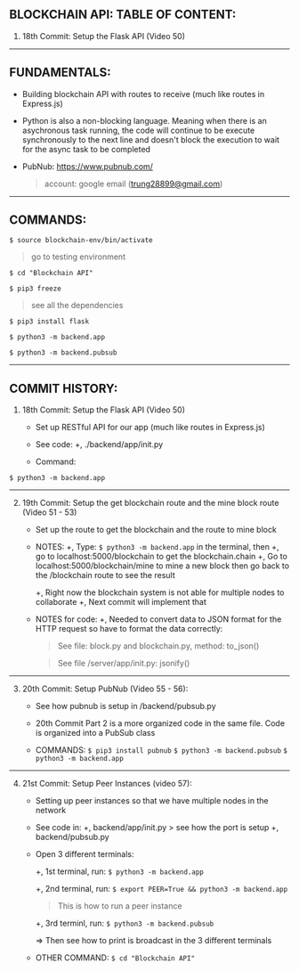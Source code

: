 ## BLOCKCHAIN API: TABLE OF CONTENT:

1. 18th Commit: Setup the Flask API (Video 50)

---

## FUNDAMENTALS:

- Building blockchain API with routes to receive
  (much like routes in Express.js)

- Python is also a non-blocking language. Meaning when there is an asychronous
  task running, the code will continue to be execute synchronously to the next line and
  doesn't block the execution to wait for the async task to be completed

- PubNub:
  https://www.pubnub.com/
  > account: google email (trung28899@gmail.com)

---

## COMMANDS:

`$ source blockchain-env/bin/activate`

> go to testing environment

`$ cd "Blockchain API"`

`$ pip3 freeze`

> see all the dependencies

`$ pip3 install flask`

`$ python3 -m backend.app`

`$ python3 -m backend.pubsub`

---

## COMMIT HISTORY:

1. 18th Commit: Setup the Flask API (Video 50)

   - Set up RESTful API for our app (much like routes in Express.js)

   - See code:
     +, ./backend/app/init.py

   - Command:

`$ python3 -m backend.app`

---

2.  19th Commit: Setup the get blockchain route and the mine block route
    (Video 51 - 53)

    - Set up the route to get the blockchain and the route to mine block

    - NOTES:
      +, Type: `$ python3 -m backend.app` in the terminal, then
      +, go to localhost:5000/blockchain to get the blockchain.chain
      +, Go to localhost:5000/blockchain/mine to mine a new block then go back to
      the /blockchain route to see the result

      +, Right now the blockchain system is not able for multiple nodes to collaborate
      +, Next commit will implement that

    - NOTES for code:
      +, Needed to convert data to JSON format for the HTTP request so have to format the data
      correctly:

      > See file: block.py and blockchain.py, method: to_json()

      > See file /server/app/init.py: jsonify()

---

3. 20th Commit: Setup PubNub (Video 55 - 56):

   - See how pubnub is setup in /backend/pubsub.py

   - 20th Commit Part 2 is a more organized code in the same file.
     Code is organized into a PubSub class

   - COMMANDS:
     `$ pip3 install pubnub`
     `$ python3 -m backend.pubsub`
     `$ python3 -m backend.app`

---

4. 21st Commit: Setup Peer Instances (video 57):

   - Setting up peer instances so that we have multiple nodes in the network

   - See code in:
     +, backend/app/init.py > see how the port is setup
     +, backend/pubsub.py

   - Open 3 different terminals:

     +, 1st terminal, run: `$ python3 -m backend.app`

     +, 2nd terminal, run: `$ export PEER=True && python3 -m backend.app`

     > This is how to run a peer instance

     +, 3rd terminl, run: `$ python3 -m backend.pubsub`

     => Then see how to print is broadcast in the 3 different terminals

   - OTHER COMMAND: `$ cd "Blockchain API"`
